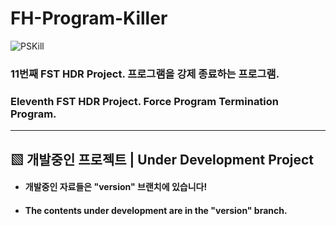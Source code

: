 # FH-Program-Killer

![PSKill](https://user-images.githubusercontent.com/50266731/74214140-8e7a0200-4cdf-11ea-8558-3318f00f8440.PNG)

### 11번째 FST HDR Project. 프로그램을 강제 종료하는 프로그램.

### Eleventh FST HDR Project. Force Program Termination Program.

----------

## ▧ __개발중인 프로젝트__ | __Under Development Project__
- #### 개발중인 자료들은 "version" 브랜치에 있습니다!
- #### The contents under development are in the "version" branch.
